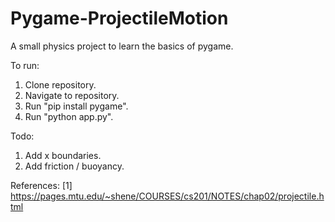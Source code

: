 # Pygame-ProjectileMotion
A small physics project to learn the basics of pygame.

To run:
1. Clone repository.
2. Navigate to repository.
3. Run "pip install pygame".
4. Run "python app.py".

Todo:
1. Add x boundaries.
2. Add friction / buoyancy.

References:
[1] https://pages.mtu.edu/~shene/COURSES/cs201/NOTES/chap02/projectile.html
